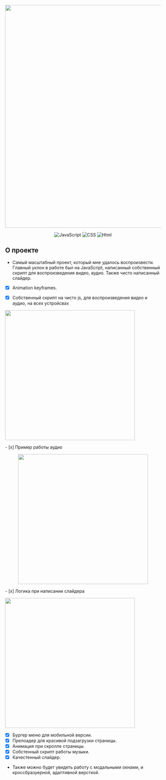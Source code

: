 <p align="center">
  <img src="https://i.ibb.co/LhgDCdC/Rectangle-6.png" alt="" width="720">
 </p>

<p align="center">
  <img src="https://img.shields.io/badge/-JavaScript-yellow" alt="JavaScript">
    <img src="https://img.shields.io/badge/-CSS-blueviolet" alt="CSS">
    <img src="https://img.shields.io/badge/-Html-orange" alt="Html">
</p>

## О проекте
  
-  Самый масштабный проект, который мне удалось воспроизвести. 
Главный уклон в работе был на JavaScript, написанный собственный скрипт для воспроизведения видео, аудио. 
Также чисто написанный слайдер. 
- [x] Animation keyframes.
- [x] Собственный скрипт на чисто js, для воспроизведения видео и аудио, на всех устройсвах


<p align="left">
  <img src="https://i.ibb.co/3vKfStD/91vw-XU9le-Dc.jpg" alt="" width="420"> 
 </p>
 - [x] Пример работы аудио


 <p align="center">
  <img src="https://i.ibb.co/FqCMHSy/7wov-Kuo31-MM.jpg" alt="" width="420"> 
 </p>
 - [x] Логика при написании слайдера


 <p align="left">
  <img src="https://i.ibb.co/PQGhBt4/87-Gzqzzj-Es4.jpg" alt="" width="420"> 
 </p>

- [x] Бургер меню для мобильной версии.
- [x] Прелоадер для красивой подзагрузки страницы.
- [x] Анимация при скролле страницы.
- [x] Собстенный скрипт работы музыки. 
- [x] Качестенный слайдер. 

-  Также можно будет увидеть работу с  модальными окнами, и кроссбразуерной, адаптивной версткой.


